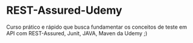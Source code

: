 # REST-Assured-Udemy
Curso prático e rápido que busca fundamentar os conceitos de teste em API com REST-Assured, Junit, JAVA, Maven da Udemy ;)
